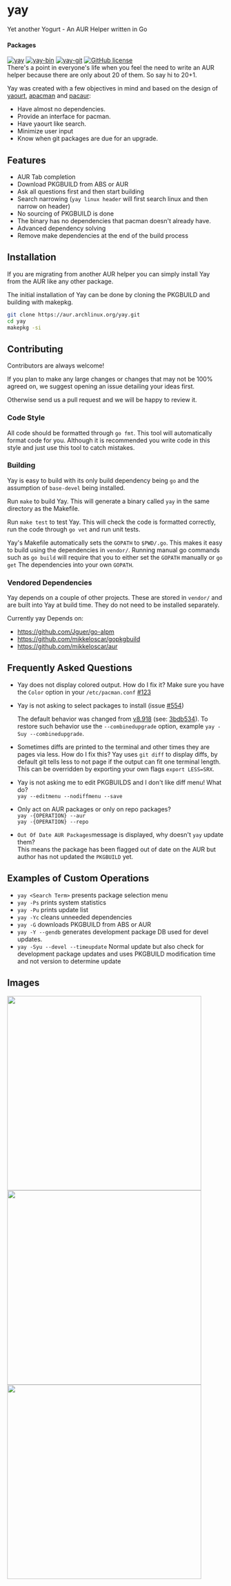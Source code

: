 # yay

Yet another Yogurt - An AUR Helper written in Go

#### Packages

[![yay](https://img.shields.io/aur/version/yay.svg?label=yay)](https://aur.archlinux.org/packages/yay/) [![yay-bin](https://img.shields.io/aur/version/yay-bin.svg?label=yay-bin)](https://aur.archlinux.org/packages/yay-bin/) [![yay-git](https://img.shields.io/aur/version/yay-git.svg?label=yay-git)](https://aur.archlinux.org/packages/yay-git/) [![GitHub license](https://img.shields.io/github/license/jguer/yay.svg)](https://github.com/Jguer/yay/blob/master/LICENSE)  
There's a point in everyone's life when you feel the need to write an AUR helper because there are only about 20 of them.
So say hi to 20+1.

Yay was created with a few objectives in mind and based on the design of [yaourt](https://github.com/archlinuxfr/yaourt), [apacman](https://github.com/oshazard/apacman) and [pacaur](https://github.com/rmarquis/pacaur):

* Have almost no dependencies.
* Provide an interface for pacman.
* Have yaourt like search.
* Minimize user input
* Know when git packages are due for an upgrade.

## Features

* AUR Tab completion
* Download PKGBUILD from ABS or AUR
* Ask all questions first and then start building
* Search narrowing (`yay linux header` will first search linux and then narrow on header)
* No sourcing of PKGBUILD is done
* The binary has no dependencies that pacman doesn't already have.
* Advanced dependency solving
* Remove make dependencies at the end of the build process

## Installation

If you are migrating from another AUR helper you can simply install Yay from
the AUR like any other package.

The initial installation of Yay can be done by cloning the PKGBUILD and
building with makepkg.
```sh
git clone https://aur.archlinux.org/yay.git
cd yay
makepkg -si
```

## Contributing

Contributors are always welcome!

If you plan to make any large changes or changes that may not be 100% agreed
on, we suggest opening an issue detailing your ideas first.

Otherwise send us a pull request and we will be happy to review it.

### Code Style

All code should be formatted through `go fmt`. This tool will automatically
format code for you. Although it is recommended you write code in this style
and just use this tool to catch mistakes.

### Building

Yay is easy to build with its only build dependency being `go` and the
assumption of `base-devel` being installed.

Run `make` to build Yay. This will generate a binary called `yay` in the same
directory as the Makefile.

Run `make test` to test Yay. This will check the code is formatted correctly,
run the code through `go vet` and run unit tests.

Yay's Makefile automatically sets the `GOPATH` to `$PWD/.go`. This makes it easy to
build using the dependencies in `vendor/`. Running manual go commands such as
`go build` will require that you to either set the `GOPATH` manually or `go get`
The dependencies into your own `GOPATH`.

### Vendored Dependencies

Yay depends on a couple of other projects. These are stored in `vendor/` and
are built into Yay at build time. They do not need to be installed separately.

Currently yay Depends on:

* https://github.com/Jguer/go-alpm
* https://github.com/mikkeloscar/gopkgbuild
* https://github.com/mikkeloscar/aur

## Frequently Asked Questions

* Yay does not display colored output. How do I fix it?
  Make sure you have the `Color` option in your `/etc/pacman.conf` [#123](https://github.com/Jguer/yay/issues/123)
  
* Yay is not asking to select packages to install (issue [#554](https://github.com/Jguer/yay/issues/554))

  The default behavior was changed from [v8.918](https://github.com/Jguer/yay/releases/tag/v8.918) (see: [3bdb534](https://github.com/Jguer/yay/commit/3bdb5343218d99d40f8a449b887348611f6bdbfc)).
  To restore such behavior use the `--combinedupgrade` option, example `yay -Suy --combinedupgrade`.

* Sometimes diffs are printed to the terminal and other times they are pages
  via less. How do I fix this?
   Yay uses `git diff` to display diffs, by default git tells less to not page
   if the output can fit one terminal length. This can be overridden by
   exporting your own flags `export LESS=SRX`.

* Yay is not asking me to edit PKGBUILDS and I don't like diff menu! What do?  
  `yay --editmenu --nodiffmenu --save`

* Only act on AUR packages or only on repo packages?  
  `yay -{OPERATION} --aur`  
  `yay -{OPERATION} --repo`  

* `Out Of Date AUR Packages`message is displayed, why doesn't `yay` update them?  
This means the package has been flagged out of date on the AUR but author has not updated the `PKGBUILD` yet.

## Examples of Custom Operations

* `yay <Search Term>` presents package selection menu
* `yay -Ps` prints system statistics
* `yay -Pu` prints update list
* `yay -Yc` cleans unneeded dependencies
* `yay -G` downloads PKGBUILD from ABS or AUR
* `yay -Y --gendb` generates development package DB used for devel updates.
* `yay -Syu --devel --timeupdate` Normal update but also check for development
  package updates and uses PKGBUILD modification time and not version to
  determine update

## Images

<img src="https://cdn.rawgit.com/Jguer/jguer.github.io/5412b8d6/yay/yay-ps.png" width="450">
<img src="https://cdn.rawgit.com/Jguer/jguer.github.io/5412b8d6/yay/yayupgrade.png" width="450">
<img src="https://cdn.rawgit.com/Jguer/jguer.github.io/5412b8d6/yay/yaysearch.png" width="450">
